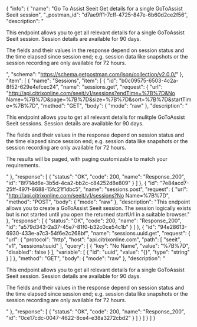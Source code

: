 {
  "info": {
    "name": "Go To Assist Seeit Get details for a single GoToAssist Seeit session",
    "_postman_id": "d7ae9ff1-7cff-4725-847e-6b60d2ce2f56",
    "description": "<p>This endpoint allows you to get all relevant details for a single GoToAssist Seeit session. Session details are available for 90 days.</p><p>The fields and their values in the response depend on session status and the time elapsed since session end; e.g. session data like snapshots or the session recording are only available for 72 hours.</p>",
    "schema": "https://schema.getpostman.com/json/collection/v2.0.0/"
  },
  "item": [
    {
      "name": "Sessions",
      "item": [
        {
          "id": "b0c09575-6503-4c2a-8f52-629e4efcec24",
          "name": "sessions.get",
          "request": {
            "url": "http://api.citrixonline.com/seeit/v1/sessions?endTime=%7B%7D&No Name=%7B%7D&page=%7B%7D&size=%7B%7D&sort=%7B%7D&startTime=%7B%7D",
            "method": "GET",
            "body": {
              "mode": "raw"
            },
            "description": "<p>This endpoint allows you to get all relevant details for mulitple GoToAssist Seeit sessions. Session details are available for 90 days.</p></p>The fields and their values in the response depend on session status and the time elapsed since session end; e.g. session data like snapshots or the session recording are only available for 72 hours.</p><p>The results will be paged, with paging customizable to match your requirements.</p>"
          },
          "response": [
            {
              "status": "OK",
              "code": 200,
              "name": "Response_200",
              "id": "8f714d6e-3b5d-4ca2-bb2c-c84252d8e809"
            }
          ]
        },
        {
          "id": "7e84acd7-25ff-497f-8688-15fc21f1dbc5",
          "name": "sessions.post",
          "request": {
            "url": "http://api.citrixonline.com/seeit/v1/sessions?No Name=%7B%7D",
            "method": "POST",
            "body": {
              "mode": "raw"
            },
            "description": "This endpoint allows you to create a GoToAssist Seeit session. The session logically exists but is not started until you open the returned startUrl in a suitable browser."
          },
          "response": [
            {
              "status": "OK",
              "code": 200,
              "name": "Response_200",
              "id": "a579d343-2a37-45e7-81f0-b32c0ce54c1b"
            }
          ]
        },
        {
          "id": "94e28613-6930-433e-a7c3-54f6e2c268bf",
          "name": "sessions.uuid.get",
          "request": {
            "url": {
              "protocol": "http",
              "host": "api.citrixonline.com",
              "path": [
                "seeit",
                "v1",
                "sessions/:uuid"
              ],
              "query": [
                {
                  "key": "No Name",
                  "value": "%7B%7D",
                  "disabled": false
                }
              ],
              "variable": [
                {
                  "id": "uuid",
                  "value": "{}",
                  "type": "string"
                }
              ]
            },
            "method": "GET",
            "body": {
              "mode": "raw"
            },
            "description": "<p>This endpoint allows you to get all relevant details for a single GoToAssist Seeit session. Session details are available for 90 days.</p><p>The fields and their values in the response depend on session status and the time elapsed since session end; e.g. session data like snapshots or the session recording are only available for 72 hours.</p>"
          },
          "response": [
            {
              "status": "OK",
              "code": 200,
              "name": "Response_200",
              "id": "0ce17cdc-0047-4622-8ce4-e38a3272cbd2"
            }
          ]
        }
      ]
    }
  ]
}